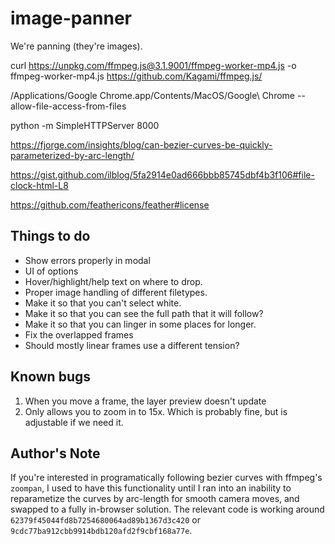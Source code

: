 # image-panner
We're panning (they're images).

curl https://unpkg.com/ffmpeg.js@3.1.9001/ffmpeg-worker-mp4.js -o ffmpeg-worker-mp4.js
https://github.com/Kagami/ffmpeg.js/

/Applications/Google Chrome.app/Contents/MacOS/Google\ Chrome --allow-file-access-from-files

python -m SimpleHTTPServer 8000

https://fjorge.com/insights/blog/can-bezier-curves-be-quickly-parameterized-by-arc-length/

https://gist.github.com/ilblog/5fa2914e0ad666bbb85745dbf4b3f106#file-clock-html-L8

https://github.com/feathericons/feather#license

## Things to do
* Show errors properly in modal
* UI of options
* Hover/highlight/help text on where to drop.
* Proper image handling of different filetypes.
* Make it so that you can't select white.
* Make it so that you can see the full path that it will follow?
* Make it so that you can linger in some places for longer.
* Fix the overlapped frames
* Should mostly linear frames use a different tension?

## Known bugs
1. When you move a frame, the layer preview doesn't update
2. Only allows you to zoom in to 15x. Which is probably fine, but is adjustable if we need it.

## Author's Note
If you're interested in programatically following bezier curves with ffmpeg's `zoompan`, I used to have this functionality until I ran into an inability to reparametize the curves by arc-length for smooth camera moves, and swapped to a fully in-browser solution. The relevant code is working around `62379f45044fd8b7254680064ad89b1367d3c420` or `9cdc77ba912cbb9914bdb120afd2f9cbf168a77e`.
